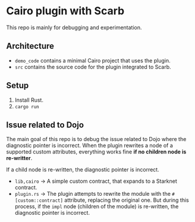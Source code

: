 # Cairo plugin with Scarb

This repo is mainly for debugging and experimentation.

## Architecture

- `demo_code` contains a minimal Cairo project that uses the plugin.
- `src` contains the source code for the plugin integrated to Scarb.

## Setup

1. Install Rust.
2. `cargo run`

## Issue related to Dojo

The main goal of this repo is to debug the issue related to Dojo where the diagnostic pointer is incorrect.
When the plugin rewrites a node of a supported custom attributes, everything works fine **if no children node is re-writter**.

If a child node is re-written, the diagnostic pointer is incorrect.

- `lib,cairo` -> A simple custom contract, that expands to a Starknet contract.
- `plugin.rs` -> The plugin attempts to rewrite the module with the `#[custom::contract]` attribute, replacing the original one. But during this process, if the `impl` node (children of the module) is re-written, the diagnostic pointer is incorrect.
